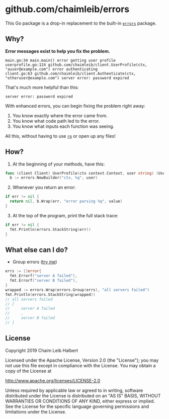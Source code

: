 # github.com/chaimleib/errors

This Go package is a drop-in replacement to the built-in [`errors`](https://golang.org/pkg/errors/) package.

## Why?

**Error messages exist to help you fix the problem.**

```
main.go:34 main.main() error getting user profile
userprofile.go:124 github.com/chaimleib/client.UserProfile(ctx, "auser@example.com") error authenticating
client.go:63 github.com/chaimleib/client.Authenticate(ctx, "otheruser@example.com") server error: password expired
```

That's much more helpful than this:

```
server error: password expired
```

With enhanced errors, you can begin fixing the problem right away:

1. You know exactly where the error came from.
2. You know what code path led to the error.
3. You know what inputs each function was seeing.

All this, without having to use [`rg`](https://github.com/BurntSushi/ripgrep) or open up any files!

## How?

1. At the beginning of your methods, have this:

```go
func (client Client) UserProfile(ctx context.Context, user string) (UserProfile, error) {
  b := errors.NewBuilder("ctx, %q", user)
```

2. Whenever you return an error:

```go
if err != nil {
  return nil, b.Wrap(err, "error parsing %q", value)
}
```

3. At the top of the program, print the full stack trace:

```go
if err != nil {
  fmt.Println(errors.StackString(err))
}
```

## What else can I do?

* Group errors ([try me](https://goplay.space/#auXQKNwP0VV))

```go
errs := []error{
  fmt.Errorf("server A failed"),
  fmt.Errorf("server B failed"),
}
wrapped := errors.Wrap(errors.Group(errs), "all servers failed")
fmt.Println(errors.StackString(wrapped))
// all servers failed
// [
//     server A failed
//     ,
//     server B failed
// ]
```

## License

Copyright 2019 Chaim Leib Halbert

Licensed under the Apache License, Version 2.0 (the "License");
you may not use this file except in compliance with the License.
You may obtain a copy of the License at

   http://www.apache.org/licenses/LICENSE-2.0

Unless required by applicable law or agreed to in writing, software
distributed under the License is distributed on an "AS IS" BASIS,
WITHOUT WARRANTIES OR CONDITIONS OF ANY KIND, either express or implied.
See the License for the specific language governing permissions and
limitations under the License.
